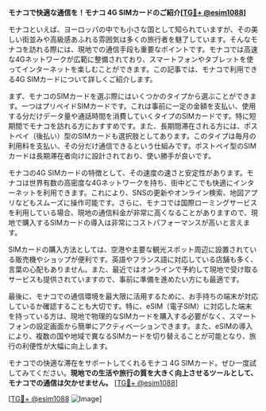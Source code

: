 **モナコで快適な通信を！モナコ 4G SIMカードのご紹介[[TG💪+ @esim1088](https://t.me/s/esim1088)]**

モナコといえば、ヨーロッパの中でも小さな国として知られていますが、その美しい街並みや高級感あふれる雰囲気は多くの旅行者を魅了しています。そんなモナコを訪れる際には、現地での通信手段も重要なポイントです。モナコでは高速な4Gネットワークが広範に整備されており、スマートフォンやタブレットを使ってインターネットを楽しむことができます。この記事では、モナコで利用できる4G SIMカードについて詳しくご紹介します。

まず、モナコのSIMカードを選ぶ際にはいくつかのタイプから選ぶことができます。一つはプリペイドSIMカードです。これは事前に一定の金額を支払い、使用する分だけデータ量や通話時間を消費していくタイプのSIMカードです。特に短期間でモナコを訪れる方におすすめです。また、長期間滞在される方には、ポストペイ（後払い）型のSIMカードも選択肢としてあります。このタイプは毎月の利用料を支払い、その分だけ通信できるという仕組みです。ポストペイ型のSIMカードは長期滞在者向けに設計されており、使い勝手が良いです。

モナコの4G SIMカードの特徴として、その速度の速さと安定性があります。モナコは世界有数の高密度な4Gネットワークを持ち、街中どこでも快適にインターネットを利用できます。これにより、SNSの更新やオンライン検索、地図アプリなどもスムーズに操作可能です。さらに、モナコでは国際ローミングサービスを利用している場合、現地の通信料金が非常に高くなることがありますので、現地で購入するSIMカードの導入は非常にコストパフォーマンスが高いと言えます。

SIMカードの購入方法としては、空港や主要な観光スポット周辺に設置されている販売機やショップが便利です。英語やフランス語に対応している店舗も多く、言葉の心配もありません。また、最近ではオンラインで予約して現地で受け取るサービスも提供されていますので、事前に準備を進めたい方にも最適です。

最後に、モナコでの通信環境を最大限に活用するために、お手持ちの端末が対応しているか確認することも大切です。特に、eSIM（電子SIM）に対応した端末を持っている方は、現地で物理的なSIMカードを購入する必要がなく、スマートフォンの設定画面から簡単にアクティベーションできます。また、eSIMの導入により、複数の国や地域で異なるSIMカードを切り替えることが可能となり、旅行の利便性が大幅に向上します。

モナコでの快適な滞在をサポートしてくれるモナコ 4G SIMカード。ぜひ一度試してみてください。**現地での生活や旅行の質を大きく向上させるツールとして、モナコでの通信は欠かせません。** [[TG💪+ @esim1088](https://t.me/s/esim1088)]

[[TG💪+ @esim1088](https://t.me/s/esim1088) ![Image](https://i.postimg.cc/Y0z9fWf4/image.png)]